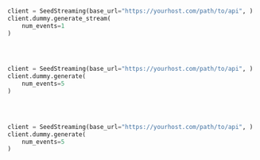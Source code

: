 ```python


client = SeedStreaming(base_url="https://yourhost.com/path/to/api", )        
client.dummy.generate_stream(
	num_events=1
)
 
```                        


```python


client = SeedStreaming(base_url="https://yourhost.com/path/to/api", )        
client.dummy.generate(
	num_events=5
)
 
```                        


```python


client = SeedStreaming(base_url="https://yourhost.com/path/to/api", )        
client.dummy.generate(
	num_events=5
)
 
```                        


